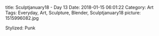 title: Sculptjanuary18 - Day 13
Date: 2018-01-15 06:01:22
Category: Art
Tags: Everyday, Art, Sculpture, Blender, Sculptjanuary18
picture: 1515996082.jpg

Stylized: Punk
